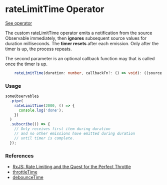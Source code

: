# rateLimitTime Operator

[See operator](https://github.com/jerryorta-dev/rxjs-rate-limit/blob/main/src/app/rate-limit-operator.ts)

The custom rateLimitTime operator emits a notification from the source Observable immediately, then
**ignores** subsequent source values for duration milliseconds. The **timer resets**
after each emission. Only after the timer is up, the process repeats.

The second parameter is an optional callback function may that is called once the timer is up.

```typescript
    rateLimitTime(duration: number, callbackFn?: () => void): ((source: Observable<T>) => Observable<T>)
```

### Usage

```typescript
someObservable$
  .pipe(
    rateLimitTime(2000, () => {
      console.log('done');
    })
  )
  .subscribe(() => {
    // Only receives first item during duration
    // and no other emissions have emitted during duration
    // until timer is complete.
  });
```

### References

- [RxJS: Rate Limiting and the Quest for the Perfect Throttle](https://medium.com/@jan.benscheid/rxjs-rate-limiting-and-the-quest-for-the-perfect-throttle-836612c88eb7)
- [throttleTime](https://rxjs.dev/api/index/function/throttleTime)
- [debounceTime](https://rxjs.dev/api/index/function/debounceTime)
